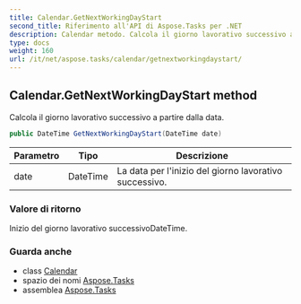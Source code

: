 ```yaml
---
title: Calendar.GetNextWorkingDayStart
second_title: Riferimento all'API di Aspose.Tasks per .NET
description: Calendar metodo. Calcola il giorno lavorativo successivo a partire dalla data.
type: docs
weight: 160
url: /it/net/aspose.tasks/calendar/getnextworkingdaystart/
---
```

## Calendar.GetNextWorkingDayStart method

Calcola il giorno lavorativo successivo a partire dalla data.

```csharp
public DateTime GetNextWorkingDayStart(DateTime date)
```

| Parametro | Tipo | Descrizione |
| --- | --- | --- |
| date | DateTime | La data per l'inizio del giorno lavorativo successivo. |

### Valore di ritorno

Inizio del giorno lavorativo successivoDateTime.

### Guarda anche

* class [Calendar](../)
* spazio dei nomi [Aspose.Tasks](../../calendar/)
* assemblea [Aspose.Tasks](../../../)


